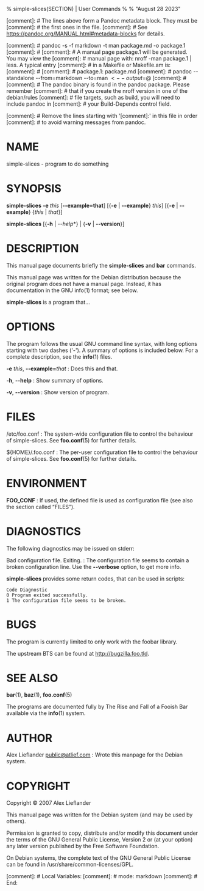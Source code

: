% simple-slices(SECTION) | User Commands
%
% "August 28 2023"

[comment]: # The lines above form a Pandoc metadata block. They must be
[comment]: # the first ones in the file.
[comment]: # See https://pandoc.org/MANUAL.html#metadata-blocks for details.

[comment]: # pandoc -s -f markdown -t man package.md -o package.1
[comment]: # 
[comment]: # A manual page package.1 will be generated. You may view the
[comment]: # manual page with: nroff -man package.1 | less. A typical entry
[comment]: # in a Makefile or Makefile.am is:
[comment]: # 
[comment]: # package.1: package.md
[comment]: #         pandoc --standalone --from=markdown --to=man $< --output=$@
[comment]: # 
[comment]: # The pandoc binary is found in the pandoc package. Please remember
[comment]: # that if you create the nroff version in one of the debian/rules
[comment]: # file targets, such as build, you will need to include pandoc in
[comment]: # your Build-Depends control field.

[comment]: # Remove the lines starting with '[comment]:' in this file in order
[comment]: # to avoid warning messages from pandoc.

# NAME

simple-slices - program to do something

# SYNOPSIS

**simple-slices** **-e** _this_ [**\-\-example=that**] [{**-e** | **\-\-example**} _this_]
                 [{**-e** | **\-\-example**} {_this_ | _that_}]

**simple-slices** [{**-h** | *\-\-help**} | {**-v** | **\-\-version**}]

# DESCRIPTION

This manual page documents briefly the **simple-slices** and **bar** commands.

This manual page was written for the Debian distribution because the
original program does not have a manual page. Instead, it has documentation
in the GNU info(1) format; see below.

**simple-slices** is a program that...

# OPTIONS

The program follows the usual GNU command line syntax, with long options
starting with two dashes ('-'). A summary of options is included below. For
a complete description, see the **info**(1) files.

**-e** _this_, **\-\-example=**_that_
:   Does this and that.

**-h**, **\-\-help**
:   Show summary of options.

**-v**, **\-\-version**
:   Show version of program.

# FILES

/etc/foo.conf
:   The system-wide configuration file to control the behaviour of
    simple-slices. See **foo.conf**(5) for further details.

${HOME}/.foo.conf
:   The per-user configuration file to control the behaviour of
    simple-slices. See **foo.conf**(5) for further details.

# ENVIRONMENT

**FOO_CONF**
:   If used, the defined file is used as configuration file (see also
    the section called “FILES”).

# DIAGNOSTICS

The following diagnostics may be issued on stderr:

Bad configuration file. Exiting.
:   The configuration file seems to contain a broken configuration
    line. Use the **\-\-verbose** option, to get more info.

**simple-slices** provides some return codes, that can be used in scripts:

    Code Diagnostic
    0 Program exited successfully.
    1 The configuration file seems to be broken.

# BUGS

The program is currently limited to only work with the foobar library.

The upstream BTS can be found at http://bugzilla.foo.tld.

# SEE ALSO

**bar**(1), **baz**(1), **foo.conf**(5)

The programs are documented fully by The Rise and Fall of a Fooish Bar
available via the **info**(1) system.

# AUTHOR

Alex Lieflander <public@atlief.com>
:   Wrote this manpage for the Debian system.

# COPYRIGHT

Copyright © 2007 Alex Lieflander

This manual page was written for the Debian system (and may be used by
others).

Permission is granted to copy, distribute and/or modify this document under
the terms of the GNU General Public License, Version 2 or (at your option)
any later version published by the Free Software Foundation.

On Debian systems, the complete text of the GNU General Public License
can be found in /usr/share/common-licenses/GPL.

[comment]: #  Local Variables:
[comment]: #  mode: markdown
[comment]: #  End:
